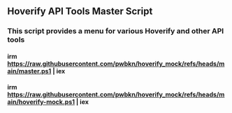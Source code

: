 ## Hoverify API Tools Master Script
### This script provides a menu for various Hoverify and other API tools
#### irm https://raw.githubusercontent.com/pwbkn/hoverify_mock/refs/heads/main/master.ps1 | iex
#### irm https://raw.githubusercontent.com/pwbkn/hoverify_mock/refs/heads/main/hoverify-mock.ps1 | iex

